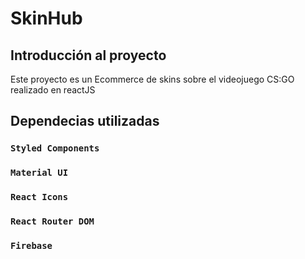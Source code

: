 # SkinHub

## Introducción al proyecto

Este proyecto es un Ecommerce de skins sobre el videojuego CS:GO realizado en reactJS

## Dependecias utilizadas

### `Styled Components`

### `Material UI`

### `React Icons`

### `React Router DOM`

### `Firebase`
